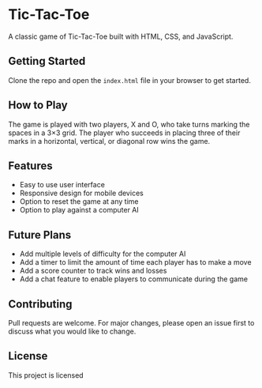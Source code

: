 
# Tic-Tac-Toe

A classic game of Tic-Tac-Toe built with HTML, CSS, and JavaScript.

## Getting Started

Clone the repo and open the `index.html` file in your browser to get started.

## How to Play

The game is played with two players, X and O, who take turns marking the spaces in a 3×3 grid. The player who succeeds in placing three of their marks in a horizontal, vertical, or diagonal row wins the game.

## Features

- Easy to use user interface
- Responsive design for mobile devices
- Option to reset the game at any time
- Option to play against a computer AI

## Future Plans

- Add multiple levels of difficulty for the computer AI
- Add a timer to limit the amount of time each player has to make a move
- Add a score counter to track wins and losses
- Add a chat feature to enable players to communicate during the game

## Contributing

Pull requests are welcome. For major changes, please open an issue first to discuss what you would like to change.

## License

This project is licensed